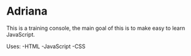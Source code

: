 Adriana
=======

This is a training console, the main goal of this is to make easy to learn JavaScript.

Uses:
-HTML
-JavaScript
-CSS

